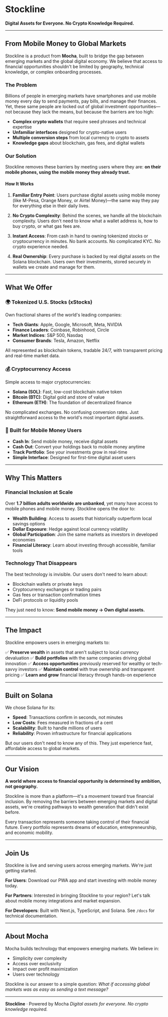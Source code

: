 # Stockline

**Digital Assets for Everyone. No Crypto Knowledge Required.**

---

## From Mobile Money to Global Markets

Stockline is a product from **Mocha**, built to bridge the gap between emerging markets and the global digital economy. We believe that access to financial opportunities shouldn't be limited by geography, technical knowledge, or complex onboarding processes.

### The Problem

Billions of people in emerging markets have smartphones and use mobile money every day to send payments, pay bills, and manage their finances. Yet, these same people are locked out of global investment opportunities—not because they lack the means, but because the barriers are too high:

- **Complex crypto wallets** that require seed phrases and technical expertise
- **Unfamiliar interfaces** designed for crypto-native users
- **Multiple conversion steps** from local currency to crypto to assets
- **Knowledge gaps** about blockchain, gas fees, and digital wallets

### Our Solution

Stockline removes these barriers by meeting users where they are: **on their mobile phones, using the mobile money they already trust.**

#### How It Works

1. **Familiar Entry Point**: Users purchase digital assets using mobile money (like M-Pesa, Orange Money, or Airtel Money)—the same way they pay for everything else in their daily lives.

2. **No Crypto Complexity**: Behind the scenes, we handle all the blockchain complexity. Users don't need to know what a wallet address is, how to buy crypto, or what gas fees are.

3. **Instant Access**: From cash in hand to owning tokenized stocks or cryptocurrency in minutes. No bank accounts. No complicated KYC. No crypto experience needed.

4. **Real Ownership**: Every purchase is backed by real digital assets on the Solana blockchain. Users own their investments, stored securely in wallets we create and manage for them.

---

## What We Offer

### 🌍 Tokenized U.S. Stocks (xStocks)
Own fractional shares of the world's leading companies:
- **Tech Giants**: Apple, Google, Microsoft, Meta, NVIDIA
- **Finance Leaders**: Coinbase, Robinhood, Circle
- **Market Indices**: S&P 500, Nasdaq
- **Consumer Brands**: Tesla, Amazon, Netflix

All represented as blockchain tokens, tradable 24/7, with transparent pricing and real-time market data.

### 💰 Cryptocurrency Access
Simple access to major cryptocurrencies:
- **Solana (SOL)**: Fast, low-cost blockchain native token
- **Bitcoin (BTC)**: Digital gold and store of value
- **Ethereum (ETH)**: The foundation of decentralized finance

No complicated exchanges. No confusing conversion rates. Just straightforward access to the world's most important digital assets.

### 📱 Built for Mobile Money Users
- **Cash In**: Send mobile money, receive digital assets
- **Cash Out**: Convert your holdings back to mobile money anytime
- **Track Portfolio**: See your investments grow in real-time
- **Simple Interface**: Designed for first-time digital asset users

---

## Why This Matters

### Financial Inclusion at Scale

Over **1.7 billion adults worldwide are unbanked**, yet many have access to mobile phones and mobile money. Stockline opens the door to:

- **Wealth Building**: Access to assets that historically outperform local savings options
- **Dollar Exposure**: Hedge against local currency volatility
- **Global Participation**: Join the same markets as investors in developed economies
- **Financial Literacy**: Learn about investing through accessible, familiar tools

### Technology That Disappears

The best technology is invisible. Our users don't need to learn about:
- Blockchain wallets or private keys
- Cryptocurrency exchanges or trading pairs
- Gas fees or transaction confirmation times
- DeFi protocols or liquidity pools

They just need to know: **Send mobile money → Own digital assets.**

---

## The Impact

Stockline empowers users in emerging markets to:

✅ **Preserve wealth** in assets that aren't subject to local currency devaluation
✅ **Build portfolios** with the same companies driving global innovation
✅ **Access opportunities** previously reserved for wealthy or tech-savvy investors
✅ **Maintain control** with true ownership and transparent pricing
✅ **Learn and grow** financial literacy through hands-on experience

---

## Built on Solana

We chose Solana for its:
- **Speed**: Transactions confirm in seconds, not minutes
- **Low Costs**: Fees measured in fractions of a cent
- **Scalability**: Built to handle millions of users
- **Reliability**: Proven infrastructure for financial applications

But our users don't need to know any of this. They just experience fast, affordable access to global markets.

---

## Our Vision

**A world where access to financial opportunity is determined by ambition, not geography.**

Stockline is more than a platform—it's a movement toward true financial inclusion. By removing the barriers between emerging markets and digital assets, we're creating pathways to wealth generation that didn't exist before.

Every transaction represents someone taking control of their financial future. Every portfolio represents dreams of education, entrepreneurship, and economic mobility.

---

## Join Us

Stockline is live and serving users across emerging markets. We're just getting started.

**For Users**: Download our PWA app and start investing with mobile money today.

**For Partners**: Interested in bringing Stockline to your region? Let's talk about mobile money integrations and market expansion.

**For Developers**: Built with Next.js, TypeScript, and Solana. See `/docs` for technical documentation.

---

## About Mocha

Mocha builds technology that empowers emerging markets. We believe in:
- Simplicity over complexity
- Access over exclusivity
- Impact over profit maximization
- Users over technology

Stockline is our answer to a simple question: *What if accessing global markets was as easy as sending a text message?*

---

**Stockline** · Powered by Mocha
*Digital assets for everyone. No crypto knowledge required.*
